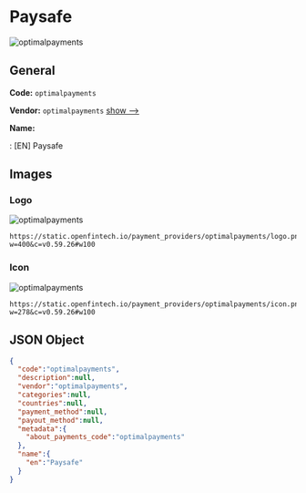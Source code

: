 
# Paysafe 
![optimalpayments](https://static.openfintech.io/payment_providers/optimalpayments/logo.png?w=400&c=v0.59.26#w100)  

## General 
 
**Code:** `optimalpayments` 
 
**Vendor:** `optimalpayments` [show -->](/vendors/optimalpayments/) 
 
**Name:** 
 
:	[EN] Paysafe 
 

## Images 

### Logo 
 
![optimalpayments](https://static.openfintech.io/payment_providers/optimalpayments/logo.png?w=400&c=v0.59.26#w100)  

```
https://static.openfintech.io/payment_providers/optimalpayments/logo.png?w=400&c=v0.59.26#w100
```  

### Icon 
 
![optimalpayments](https://static.openfintech.io/payment_providers/optimalpayments/icon.png?w=278&c=v0.59.26#w100)  

```
https://static.openfintech.io/payment_providers/optimalpayments/icon.png?w=278&c=v0.59.26#w100
```  

## JSON Object 

```json
{
  "code":"optimalpayments",
  "description":null,
  "vendor":"optimalpayments",
  "categories":null,
  "countries":null,
  "payment_method":null,
  "payout_method":null,
  "metadata":{
    "about_payments_code":"optimalpayments"
  },
  "name":{
    "en":"Paysafe"
  }
}
```  

